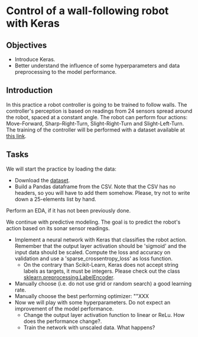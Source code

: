 # Control of a wall-following robot with Keras

## Objectives
- Introduce Keras.
- Better understand the influence of some hyperparameters and data preprocessing to the model performance.

## Introduction
In this practice a robot controller is going to be trained to follow walls. The controller's perception is based on readings from 24 sensors spread around the robot, spaced at a constant angle. The robot can perform four actions: Move-Forward, Sharp-Right-Turn, Slight-Right-Turn and Slight-Left-Turn. The training of the controller will be performed with a dataset available at [this link](https://raw.githubusercontent.com/dfbarrero/dataCourse/master/assignments/wall/sensor_readings_24.csv).

## Tasks

We will start the practice by loading the data:

- Download the [dataset](https://raw.githubusercontent.com/dfbarrero/dataCourse/master/assignments/wall/sensor_readings_24.csv). 
- Build a Pandas dataframe from the CSV. Note that the CSV has no headers, so you will have to add them somehow. Please, try not to write down a 25-elements list by hand.

Perform an EDA, if it has not been previously done.

We continue with predictive modeling. The goal is to predict the robot's action based on its sonar sensor readings. 

- Implement a neural network with Keras that classifies the robot action. Remember that the output layer activation should be 'sigmoid' and the input data should be scaled. Compute the loss and accuracy on validation and use a 'sparse_crossentropy_loss' as loss function.
  * On the contrary than Scikit-Learn, Keras does not accept string labels as targets, it must be integers. Please check out the class [sklearn.preprocessing.LabelEncoder](https://scikit-learn.org/stable/modules/generated/sklearn.preprocessing.LabelEncoder.html).
- Manually choose (i.e. do not use grid or random search)  a good learning rate. 
- Manually choose the best performing optimizer: ""XXX
- Now we will play with some hyperparameters. Do not expect an improvement of the model performance.
  * Change the output layer activation function to linear or ReLu. How does the performance change?.
  * Train the network with unscaled data. What happens?



